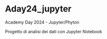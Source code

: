 # Aday24_jupyter
Academy Day 2024 - Jupyter/Phyton

Progetto di analisi dei dati con Jupyter Notebook